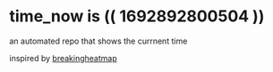 # time_now is (( 1692892800504 ))

an automated repo that shows the currnent time

inspired by [breakingheatmap](https://github.com/breakingheatmap/breakingheatmap)